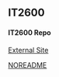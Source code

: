## IT2600
#### IT2600 Repo

[External Site](https://threatmap.checkpoint.com/ThreatPortal/livemap.html)

[NOREADME](NOREADME.md)
